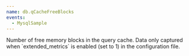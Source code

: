 ```yaml
---
name: db.qCacheFreeBlocks
events:
  - MysqlSample
---
```


Number of free memory blocks in the query cache. Data only captured when \`extended\_metrics\` is enabled (set to 1) in the configuration file.